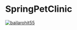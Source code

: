 # SpringPetClinic

[![bailarohit55](https://circleci.com/gh/bailarohit55/SpringPetClinic.svg?style=svg)](https://app.circleci.com/pipelines/github/bailarohit55/SpringPetClinic)